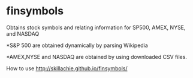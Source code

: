 finsymbols
==========

Obtains stock symbols and relating information for SP500, AMEX, NYSE, and NASDAQ 



*S&P 500 are obtained dynamically by parsing Wikipedia

*AMEX,NYSE and NASDAQ are obtained by using downloaded CSV files.


How to use  http://skillachie.github.io/finsymbols/
